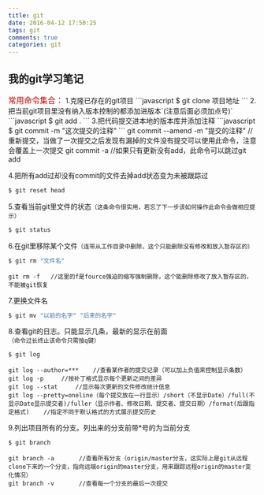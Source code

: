 ```yaml
---
title: git
date: 2016-04-12 17:50:25
tags: git
comments: true
categories: git
---
```


<style type="text/css">
	.titles{
		color: #C00000;
		font-size: 16px;
	}
	.tips{
		color: #cccccc;
		font-size: 12px;
		padding-left: 40px;
	}
</style>

<h2>我的git学习笔记</h2>
<!-- more -->
<span class="titles">常用命令集合：</span>
1.克隆已存在的git项目
```javascript
$ git clone 项目地址
```
2.把当前git项目里没有纳入版本控制的都添加进版本`(注意后面必须加点号)`
```javascript
$ git add .
```
3.把代码提交进本地的版本库并添加注释
```javascript
$ git commit -m "这次提交的注释"
```
	git commit --amend -m "提交的注释" 	//重新提交，当做了一次提交之后发现有漏掉的文件没有提交可以使用此命令，注意会覆盖上一次提交
	git commit -a 	//如果只有更新没有add，此命令可以跳过git add

4.把所有add过却没有commit的文件去掉add状态变为未被跟踪过
```javascript
$ git reset head
```
5.查看当前git里文件的状态`（这条命令很实用，若忘了下一步该如何操作此命令会做相应提示）`
```javascript
$ git status
```
6.在git里移除某个文件`（连带从工作目录中删除，这个只能删除没有修改和放入暂存区的）`
```javascript
$ git rm "文件名"
```
	git rm -f 	//这里的f是fource强迫的缩写强制删除，这个能删除修改了放入暂存区的，不能被git恢复
7.更换文件名
```javascript
$ git mv "以前的名字" "后来的名字"
```
8.查看git的日志。只能显示几条，最新的显示在前面`（命令过长终止该命令只需按q键）`
```javascript
$ git log
```
	git log --author=***	//查看某作者的提交记录（可以加上负值来控制显示条数）
	git log -p     //按补丁格式显示每个更新之间的差异
	git log --stat 	   //显示每次更新的文件修改统计信息
	git log --pretty=oneline（每个提交放在一行显示）/short（不显示Date）/full(不显示Date显示提交者)/fuller（显示作者、修改日期、提交者、提交日期）/format(后跟指定格式)    //指定不同于默认格式的方式展示提交历史
9.列出项目所有的分支。列出来的分支前带*号的为当前分支
```javascript
$ git branch
```
	git branch -a       //查看所有分支（origin/master分支，这实际上是git从远程clone下来的一个分支，指向远端origin的master分支，用来跟踪远程origin的master变化情况）
	git branch -v 		//查看每一个分支的最后一次提交